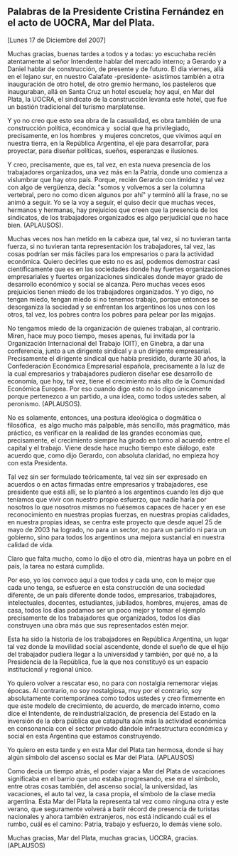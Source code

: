 Palabras de la Presidente Cristina Fernández en el acto de UOCRA, Mar del Plata.
--------------------------------------------------------------------------------

[Lunes 17 de Diciembre del 2007]

Muchas gracias, buenas tardes a todos y a todas: yo escuchaba recién
atentamente al señor Intendente hablar del mercado interno; a Gerardo y
a Daniel hablar de construcción, de presente y de futuro. El día
viernes, allá en el lejano sur, en nuestro Calafate -presidente-
asistimos también a otra inauguración de otro hotel, de otro gremio
hermano, los pasteleros que inauguraban, allá en Santa Cruz un hotel
escuela; hoy aquí, en Mar del Plata, la UOCRA, el sindicato de la
construcción levanta este hotel, que fue un bastión tradicional del
turismo marplatense.

Y yo no creo que esto sea obra de la casualidad, es obra también de una
construcción política, económica y  social que ha privilegiado,
precisamente, en los hombres  y mujeres concretos, que vivimos aquí en
nuestra tierra, en la República Argentina, el eje para desarrollar, para
proyectar, para diseñar políticas, sueños, esperanzas e ilusiones.

Y creo, precisamente, que es, tal vez, en esta nueva presencia de los
trabajadores organizados, una vez más en la Patria, donde uno comienza a
vislumbrar que hay otro país. Porque, recién Gerardo con timidez y tal
vez con algo de vergüenza, decía: "somos y volvemos a ser la columna
vertebral, pero no como dicen algunos por ahí" y terminó allí la frase,
no se animó a seguir. Yo se la voy a seguir, el quiso decir que muchas
veces, hermanos y hermanas, hay prejuicios que creen que la presencia de
los sindicatos, de los trabajadores organizados es algo perjudicial que
no hace bien. (APLAUSOS).

Muchas veces nos han metido en la cabeza que, tal vez, si no tuvieran
tanta fuerza, si no tuvieran tanta representación los trabajadores, tal
vez, las cosas podrían ser más fáciles para los empresarios o para la
actividad económica. Quiero decirles que esto no es así, podemos
demostrar casi científicamente que es en las sociedades donde hay
fuertes organizaciones empresariales y fuertes organizaciones sindicales
donde mayor grado de desarrollo económico y social se alcanza. Pero
muchas veces esos prejuicios tienen miedo de los trabajadores
organizados. Y yo digo, no tengan miedo, tengan miedo si no tenemos
trabajo, porque entonces se desorganiza la sociedad y se enfrentan los
argentinos los unos con los otros, tal vez, los pobres contra los pobres
para pelear por las migajas.

No tengamos miedo de la organización de quienes trabajan, al contrario.
Miren, hace muy poco tiempo, meses apenas, fui invitada por la
Organización Internacional del Trabajo (OIT), en Ginebra, a dar una
conferencia, junto a un dirigente sindical y a un dirigente empresarial.
Precisamente el dirigente sindical que había presidido, durante 30 años,
la Confederación Económica Empresarial española, precisamente a la luz
de la cual empresarios y trabajadores pudieron diseñar ese desarrollo de
economía, que hoy, tal vez, tiene el crecimiento más alto de la
Comunidad Económica Europea. Por eso cuando digo esto no lo digo
únicamente porque pertenezco a un partido, a una idea, como todos
ustedes saben, al peronismo. (APLAUSOS).

No es solamente, entonces, una postura ideológica o dogmática o
filosófica,  es algo mucho más palpable, más sencillo, más pragmático,
más práctico, es verificar en la realidad de las grandes economías que,
precisamente, el crecimiento siempre ha girado en torno al acuerdo entre
el capital y el trabajo. Viene desde hace mucho tiempo este diálogo,
este acuerdo que, como dijo Gerardo, con absoluta claridad, no empieza
hoy con esta Presidenta.

Tal vez sin ser formulado teóricamente, tal vez sin ser expresado en
acuerdos o en actas firmadas entre empresarios y trabajadores, ese
presidente que está allí, se lo planteó a los argentinos cuando les dijo
que teníamos que vivir con nuestro propio esfuerzo, que nadie haría por
nosotros lo que nosotros mismos no fuésemos capaces de hacer y en ese
reconocimiento en nuestras propias fuerzas, en nuestras propias
calidades, en nuestra propias ideas, se centra este proyecto que desde
aquel 25 de mayo de 2003 ha logrado, no para un sector, no para un
partido ni para un gobierno, sino para todos los argentinos una mejora
sustancial en nuestra calidad de vida.

Claro que falta mucho, como lo dijo el otro día, mientras haya un pobre
en el país, la tarea no estará cumplida.

Por eso, yo los convoco aquí a que todos y cada uno, con lo mejor que
cada uno tenga, se esfuerce en esta construcción de una sociedad
diferente, de un país diferente donde todos, empresarios, trabajadores,
intelectuales, docentes, estudiantes, jubilados, hombres, mujeres, amas
de casa, todos los días podamos ser un poco mejor y tomar el ejemplo
precisamente de los trabajadores que organizados, todos los días
construyen una obra más que sus representados estén mejor.

Esta ha sido la historia de los trabajadores en República Argentina, un
lugar tal vez donde la movilidad social ascendente, donde el sueño de
que el hijo del trabajador pudiera llegar a la universidad y también,
por qué no, a la Presidencia de la República, fue la que nos constituyó
es un espacio institucional y regional único.

Yo quiero volver a rescatar eso, no para con nostalgia rememorar viejas
épocas. Al contrario, no soy nostalgiosa, muy por el contrario, soy
absolutamente contemporánea como todos ustedes y creo firmemente en que
este modelo de crecimiento, de acuerdo, de mercado interno, como dice el
Intendente, de reindustrialización, de presencia del Estado en la
inversión de la obra pública que catapulta aún más la actividad
económica en consonancia con el sector privado dándole infraestructura
económica y social en esta Argentina que estamos construyendo.

Yo quiero en esta tarde y en esta Mar del Plata tan hermosa, donde si
hay algún símbolo del ascenso social es Mar del Plata. (APLAUSOS)

Como decía un tiempo atrás, el poder viajar a Mar del Plata de
vacaciones significaba en el barrio que uno estaba progresando, ese era
el símbolo, entre otras cosas también, del ascenso social, la
universidad, las vacaciones, el auto tal vez, la casa propia, el símbolo
de la clase media argentina. Esta Mar del Plata la representa tal vez
como ninguna otra y este verano, que seguramente volverá a batir récord
de presencia de turistas nacionales y ahora también extranjeros, nos
está indicando cuál es el rumbo, cuál es el camino: Patria, trabajo y
esfuerzo, lo demás viene solo.

Muchas gracias, Mar del Plata, muchas gracias, UOCRA, gracias.
(APLAUSOS)

